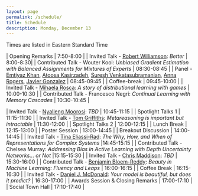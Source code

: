 ```yaml
---
layout: page
permalink: /schedule/
title: Schedule
description: Monday, December 13
---
```




Times are listed in Eastern Standard Time

| Opening Remarks                    | 7:50-8:00 |
| Invited Talk - [Robert Williamson](https://uni-tuebingen.de/en/research/core-research/cluster-of-excellence-machine-learning/research/research/cluster-research-groups/professorships/foundations-of-machine-learning-systems/): *Better*         | 8:00-8:30|
| Contributed Talk - Wouter Kool: *Unbiased Gradient Estimation with Balanced Assignments for Mixtures of Experts* | 08:30-08:45 |
| Panel - [Emtiyaz Khan](https://emtiyaz.github.io/), [Atoosa Kasirzadeh](https://kasirzadeh.org/), [Suresh Venkatasubramanian](https://vivo.brown.edu/display/suresh), [Anna Rogers](https://annargrs.github.io/), [Javier Gonzalez](https://javiergonzalezh.github.io/)  | 08:45-09:45 |
| Coffee-break                       | 09:45-10:00 |
| Invited Talk - [Mihaela Rosca](http://elarosca.net/): *A story of distributional learning with games*    | 10:00-10:30 |
| Contributed Talk - Francesco Negri: *Continual Learning with Memory Cascades*   | 10:30-10:45 |

| Invited Talk - [Nyalleng Moorosi](https://twitter.com/nunuska?lang=en): *TBD*                      | 10:45-11:15 |
| Spotlight Talks 1 | 11:15-11:30 |
| Invited Talk - [Tom Griffiths](https://cocosci.princeton.edu/tom/index.php): *Metareasoning is important but intractable*           | 11:30-12:00 |
| Spotlight Talks 2 | 12:00-12:15 |
| Lunch Break | 12:15-13:00 |
| Poster Session | 13:00-14:45 |
| Breakout Discussion | 14:00-14:45 |
| Invited Talk - [Tina Eliassi-Rad](http://eliassi.org/): *The Why, How, and When of Representations for Complex Systems* |14:45-15:15 |
| Contributed Talk - Chelsea Murray: *Addressing Bias in Active Learning with Depth Uncertainty Networks... or Not* |15:15-15:30 |
| Invited Talk - [Chris Maddison](http://www.cs.toronto.edu/~cmaddis/): *TBD*         | 15:30-16:00 |
| Contributed Talk - [Benjamin Bloem-Reddy](https://www.stat.ubc.ca/~benbr/): *Beauty in Machine Learning: Fluency and Leaps*       | 16:00-16:15 |
| Coffee Break                     | 16:15-16:30 |
| Invited Talk - [Daniel J. McDonald](https://dajmcdon.github.io/): *Your model is beautiful, but does it predict?*    | 16:30-17:00 |
| Awards Session & Closing Remarks | 17:00-17:10 |
| Social Town Hall | 17:10-17:40 |
